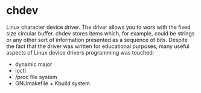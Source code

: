 chdev
=====
Linux character device driver. The driver allows you to work with the fixed size circular buffer. chdev stores items which, for example, could be strings or any other sort of information presented as a sequence of bits. Despite the fact that the driver was written for educational purposes, many useful aspects of Linux device drivers programming was touched:
* dynamic major
* ioctl
* /proc file system
* GNUmakefile + Kbuild system

